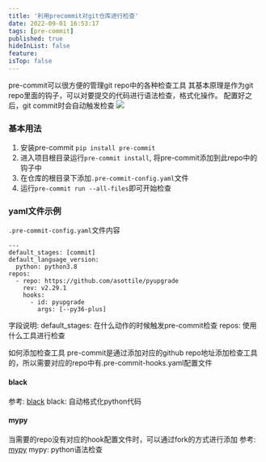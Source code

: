 ```yaml
---
title: '利用precommit对git仓库进行检查'
date: 2022-09-01 16:53:17
tags: [pre-commit]
published: true
hideInList: false
feature: 
isTop: false
---
```

pre-commit可以很方便的管理git repo中的各种检查工具
其基本原理是作为git repo里面的钩子，可以对要提交的代码进行语法检查，格式化操作。
配置好之后，git commit时会自动触发检查
![](https://achenq.github.io/post-images/1662022462405.png)

### 基本用法

1. 安装pre-commit `pip install pre-commit`
2. 进入项目根目录运行`pre-commit install`, 将pre-commit添加到此repo中的钩子中
3. 在仓库的根目录下添加`.pre-commit-config.yaml`文件
4. 运行`pre-commit run --all-files`即可开始检查

### yaml文件示例
`.pre-commit-config.yaml`文件内容
```
---
default_stages: [commit]
default_language_version:
  python: python3.8
repos:
  - repo: https://github.com/asottile/pyupgrade
    rev: v2.29.1
    hooks:
      - id: pyupgrade
        args: [--py36-plus]
```
字段说明:
default_stages: 在什么动作的时候触发pre-commit检查
repos: 使用什么工具进行检查

如何添加检查工具
pre-commit是通过添加对应的github repo地址添加检查工具的，所以需要对应的repo中有.pre-commit-hooks.yaml配置文件

#### black
参考: [black](https://github.com/psf/black)
black: 自动格式化python代码

#### mypy
当需要的repo没有对应的hook配置文件时，可以通过fork的方式进行添加
参考: [mypy](https://github.com/pre-commit/mirrors-mypy)
mypy: python语法检查
